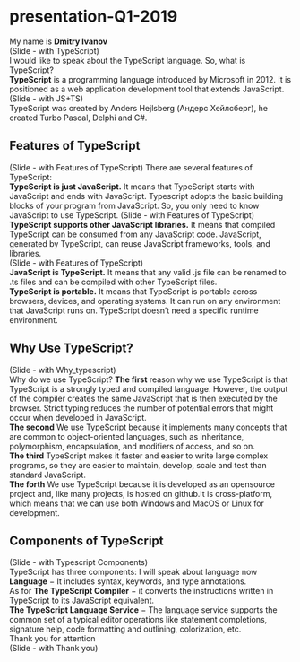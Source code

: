 # presentation-Q1-2019

My name is **Dmitry Ivanov**  
(Slide - with TypeScript)  
I would like to speak about the TypeScript language. So, what is TypeScript?  
**TypeScript** is a programming language introduced by Microsoft in 2012. It is positioned as a web application development tool that extends JavaScript.  
(Slide - with JS+TS)  
TypeScript was created by Anders Hejlsberg (Андерс Хейлсберг), he created Turbo Pascal, Delphi and C#. 

## Features of TypeScript  
(Slide - with Features of TypeScript)
There are several features of TypeScript:  
**TypeScript is just JavaScript.** It means that TypeScript starts with JavaScript and ends with JavaScript. Typescript adopts the basic building blocks of your program from JavaScript. So, you only need to know JavaScript to use TypeScript. 
(Slide - with Features of TypeScript)  
**TypeScript supports other JavaScript libraries.** It means that compiled TypeScript can be consumed from any JavaScript code. JavaScript, generated  by TypeScript, can reuse JavaScript frameworks, tools, and libraries.    
(Slide - with Features of TypeScript)  
**JavaScript is TypeScript.** It means that any valid .js file can be renamed to .ts files and can be compiled with other TypeScript files.    
**TypeScript is portable.** It means that TypeScript is portable across browsers, devices, and operating systems. It can run on any environment that JavaScript runs on. TypeScript doesn’t need a specific runtime environment.    

## Why Use TypeScript?  
(Slide - with Why_typescript)  
Why do we use TypeScript?
**The first** reason why we use TypeScript is that TypeScript is a strongly typed and compiled language.
However, the output of the compiler creates the same JavaScript that is then executed by the browser. Strict typing reduces the number of potential errors that might occur when developed in JavaScript.    
**The second** We use TypeScript because it implements many concepts that are common to object-oriented languages, such as inheritance, polymorphism, encapsulation, and modifiers of access, and so on.    
**The third** TypeScript makes it faster and easier to write large complex programs, so they are easier to maintain, develop, scale and test than standard JavaScript.    
**The forth** We use TypeScript because it is developed as an opensource project and, like many projects, is hosted on github.It is cross-platform, which means that we can use both Windows and MacOS or Linux for development.    

## Components of TypeScript 
(Slide - with Typescript Components)  
TypeScript has three components:
I will speak about language now   
**Language** − It includes syntax, keywords, and type annotations.  
As for **The TypeScript Compiler** − it converts the instructions written in TypeScript to its JavaScript equivalent.  
**The TypeScript Language Service** − The language service supports the common set of a typical editor operations like statement completions, signature help, code formatting and outlining, colorization, etc.  
Thank you for attention  
(Slide - with Thank you)  

